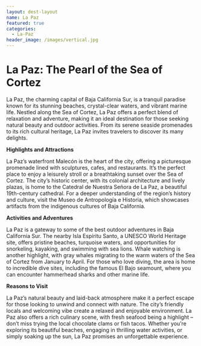 ```yaml
---
layout: dest-layout
name: La Paz
featured: true
categories:
  - La-Paz
header_image: /images/vertical.jpg
---
```

# **La Paz: The Pearl of the Sea of Cortez**

La Paz, the charming capital of Baja California Sur, is a tranquil paradise known for its stunning beaches, crystal-clear waters, and vibrant marine life. Nestled along the Sea of Cortez, La Paz offers a perfect blend of relaxation and adventure, making it an ideal destination for those seeking natural beauty and outdoor activities. From its serene seaside promenades to its rich cultural heritage, La Paz invites travelers to discover its many delights.

**Highlights and Attractions**

La Paz’s waterfront Malecón is the heart of the city, offering a picturesque promenade lined with sculptures, cafes, and restaurants. It’s the perfect place to enjoy a leisurely stroll or a breathtaking sunset over the Sea of Cortez. The city’s historic center, with its colonial architecture and lively plazas, is home to the Catedral de Nuestra Señora de La Paz, a beautiful 19th-century cathedral. For a deeper understanding of the region’s history and culture, visit the Museo de Antropología e Historia, which showcases artifacts from the indigenous cultures of Baja California.

**Activities and Adventures**

La Paz is a gateway to some of the best outdoor adventures in Baja California Sur. The nearby Isla Espíritu Santo, a UNESCO World Heritage site, offers pristine beaches, turquoise waters, and opportunities for snorkeling, kayaking, and swimming with sea lions. Whale watching is another highlight, with gray whales migrating to the warm waters of the Sea of Cortez from January to April. For those who love diving, the area is home to incredible dive sites, including the famous El Bajo seamount, where you can encounter hammerhead sharks and other marine life.

**Reasons to Visit**

La Paz’s natural beauty and laid-back atmosphere make it a perfect escape for those looking to unwind and connect with nature. The city’s friendly locals and welcoming vibe create a relaxed and enjoyable environment. La Paz also offers a rich culinary scene, with fresh seafood being a highlight – don’t miss trying the local chocolate clams or fish tacos. Whether you’re exploring its beautiful beaches, engaging in thrilling water activities, or simply soaking up the sun, La Paz promises an unforgettable experience.


